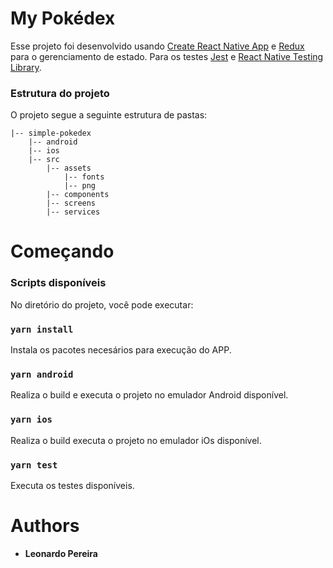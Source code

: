 # My Pokédex

Esse projeto foi desenvolvido usando [Create React Native App](https://github.com/expo/create-react-native-app) e  [Redux](https://redux.js.org/) para o gerenciamento de estado. Para os testes [Jest](https://jestjs.io/pt-BR/) e [React Native Testing Library](https://callstack.github.io/react-native-testing-library/).



### Estrutura do projeto
O projeto segue a seguinte estrutura de pastas:

```
|-- simple-pokedex
    |-- android
    |-- ios
    |-- src
        |-- assets
            |-- fonts
            |-- png
        |-- components
        |-- screens
        |-- services
```

# Começando

### Scripts disponíveis

No diretório do projeto, você pode executar:
### `yarn install`

Instala os pacotes necesários para execução do APP.

### `yarn android`

Realiza o build e executa o projeto no emulador Android disponível.

### `yarn ios`

Realiza o build executa o projeto no emulador iOs disponível.

### `yarn test`

Executa os testes disponíveis.


# Authors
* **Leonardo Pereira**
